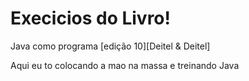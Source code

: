 #  Execicios do Livro!
Java como programa [edição 10][Deitel &amp; Deitel]

Aqui eu to colocando a mao na massa e treinando Java

